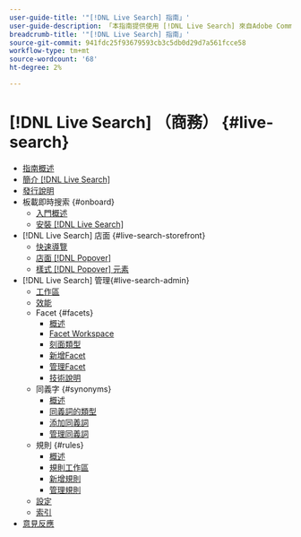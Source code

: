 ```yaml
---
user-guide-title: '"[!DNL Live Search] 指南」'
user-guide-description: 「本指南提供使用 [!DNL Live Search] 來自Adobe Commerce。」
breadcrumb-title: '"[!DNL Live Search] 指南」'
source-git-commit: 941fdc25f93679593cb3c5db0d29d7a561fcce58
workflow-type: tm+mt
source-wordcount: '68'
ht-degree: 2%

---
```


# [!DNL Live Search] （商務） {#live-search}

- [指南概述](guide-overview.md)
- [簡介 [!DNL Live Search]](overview.md)
- [發行說明](release-notes.md)
- 板載即時搜索 {#onboard}
   - [入門概述](onboarding-overview.md)
   - [安裝 [!DNL Live Search]](install.md)
- [!DNL Live Search] 店面 {#live-search-storefront}
   - [快速導覽](quick-tour.md)
   - [店面 [!DNL Popover]](storefront-popover.md)
   - [樣式 [!DNL Popover] 元素](storefront-popover-styling.md)
- [!DNL Live Search] 管理{#live-search-admin}
   - [工作區](workspace.md)
   - [效能](performance.md)
   - Facet {#facets}
      - [概述](facets.md)
      - [Facet Workspace](faceting-workspace.md)
      - [刻面類型](facets-type.md)
      - [新增Facet](facets-add.md)
      - [管理Facet](facets-manage.md)
      - [技術說明](facet-technical-notes.md)
   - 同義字 {#synonyms}
      - [概述](synonyms.md)
      - [同義詞的類型](synonyms-type.md)
      - [添加同義詞](synonyms-add.md)
      - [管理同義詞](synonyms-manage.md)
   - 規則 {#rules}
      - [概述](rules.md)
      - [規則工作區](rules-workspace.md)
      - [新增規則](rules-add.md)
      - [管理規則](rules-manage.md)
   - [設定](settings.md)
   - [索引](indexing.md)
- [意見反應](feedback.md)